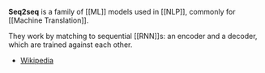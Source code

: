 __Seq2seq__ is a family of [[ML]] models used in [[NLP]], commonly for [[Machine Translation]].

They work by matching to sequential [[RNN]]s: an encoder and a decoder, which are trained against each other.

- [Wikipedia](https://en.wikipedia.org/wiki/Seq2seq)
